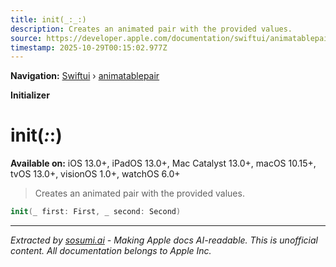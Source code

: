 ```yaml
---
title: init(_:_:)
description: Creates an animated pair with the provided values.
source: https://developer.apple.com/documentation/swiftui/animatablepair/init(_:_:)
timestamp: 2025-10-29T00:15:02.977Z
---
```


**Navigation:** [Swiftui](/documentation/swiftui) › [animatablepair](/documentation/swiftui/animatablepair)

**Initializer**

# init(_:_:)

**Available on:** iOS 13.0+, iPadOS 13.0+, Mac Catalyst 13.0+, macOS 10.15+, tvOS 13.0+, visionOS 1.0+, watchOS 6.0+

> Creates an animated pair with the provided values.

```swift
init(_ first: First, _ second: Second)
```

---

*Extracted by [sosumi.ai](https://sosumi.ai) - Making Apple docs AI-readable.*
*This is unofficial content. All documentation belongs to Apple Inc.*
